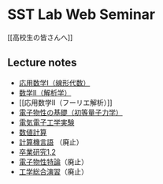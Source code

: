 # SST Lab Web Seminar
[[高校生の皆さんへ]]

## Lecture notes
* [応用数学I（線形代数）](http://sstweb.sstlab/doku.php?id=lectures:xmath1)
* [数学II（解析学）](http://sstweb.sstlab/doku.php?id=lectures:math2)
* [[応用数学II（フーリエ解析）]]
* [電子物性の基礎（初等量子力学）](http://sstweb.sstlab/doku.php?id=lectures:ssp)
* [電気電子工学実験](http://sstweb.sstlab/doku.php?id=lectures:exp2)
* [数値計算](http://sstweb.sstlab/doku.php?id=lectures:nc)
* [計算機言語](http://sstweb.sstlab/doku.php?id=lectures:pl) （廃止）
* [卒業研究1,2](http://sstweb.sstlab/doku.php?id=%E5%8D%92%E6%A5%AD%E7%A0%94%E7%A9%B61_2)
* [電子物性特論](http://sstweb.sstlab/doku.php?id=%E9%9B%BB%E5%AD%90%E7%89%A9%E6%80%A7%E7%89%B9%E8%AB%96)（廃止）
* [工学総合演習](http://sstweb.sstlab/doku.php?id=%E5%B7%A5%E5%AD%A6%E7%B7%8F%E5%90%88%E6%BC%94%E7%BF%92)（廃止）